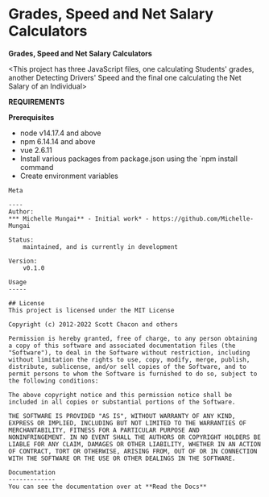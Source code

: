 # Grades, Speed and Net Salary Calculators

**Grades, Speed and Net Salary Calculators**

<This project has three JavaScript files, one calculating Students' grades, another Detecting Drivers' Speed and the final one calculating the Net Salary of an Individual>

**REQUIREMENTS**

**Prerequisites**
* node v14.17.4 and above
* npm 6.14.14 and above
* vue 2.6.11
* Install various packages from package.json using the `npm install command
* Create environment variables

```
Meta

----
Author:
*** Michelle Mungai** - Initial work* - https://github.com/Michelle-Mungai

Status:
    maintained, and is currently in development

Version:
    v0.1.0

Usage
-----

## License
This project is licensed under the MIT License

Copyright (c) 2012-2022 Scott Chacon and others

Permission is hereby granted, free of charge, to any person obtaining
a copy of this software and associated documentation files (the
"Software"), to deal in the Software without restriction, including
without limitation the rights to use, copy, modify, merge, publish,
distribute, sublicense, and/or sell copies of the Software, and to
permit persons to whom the Software is furnished to do so, subject to
the following conditions:

The above copyright notice and this permission notice shall be
included in all copies or substantial portions of the Software.

THE SOFTWARE IS PROVIDED "AS IS", WITHOUT WARRANTY OF ANY KIND,
EXPRESS OR IMPLIED, INCLUDING BUT NOT LIMITED TO THE WARRANTIES OF
MERCHANTABILITY, FITNESS FOR A PARTICULAR PURPOSE AND
NONINFRINGEMENT. IN NO EVENT SHALL THE AUTHORS OR COPYRIGHT HOLDERS BE
LIABLE FOR ANY CLAIM, DAMAGES OR OTHER LIABILITY, WHETHER IN AN ACTION
OF CONTRACT, TORT OR OTHERWISE, ARISING FROM, OUT OF OR IN CONNECTION
WITH THE SOFTWARE OR THE USE OR OTHER DEALINGS IN THE SOFTWARE.

Documentation
-------------
You can see the documentation over at **Read the Docs**

